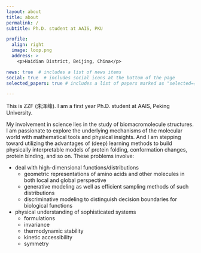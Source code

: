 ```yaml
---
layout: about
title: about
permalink: /
subtitle: Ph.D. student at AAIS, PKU

profile:
  align: right
  image: loop.png
  address: >
    <p>Haidian District, Beijing, China</p>

news: true  # includes a list of news items
social: true  # includes social icons at the bottom of the page
selected_papers: true # includes a list of papers marked as "selected={true}"

---
```


This is ZZF (朱泽峰). I am a first year Ph.D. student at AAIS, Peking University.

My involvement in science lies in the study of biomacromolecule structures.
I am passionate to explore the underlying mechanisms of the molecular world with mathematical tools and physical insights.
And I am stepping toward utilizing the advantages of (deep) learning methods to build physically interpretable models of protein folding, conformation changes, protein binding, and so on. These problems involve:

* deal with high-dimensional functions/distributions
  * geometric representations of amino acids and other molecules in both local and global perspective
  * generative modeling as well as efficient sampling methods of such distributions
  * discriminative modeling to distinguish decision boundaries for biological functions
* physical understanding of sophisticated systems
  * formulations
  * invariance
  * thermodynamic stability
  * kinetic accessibility
  * symmetry
